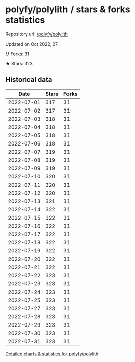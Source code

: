 # polyfy/polylith / stars & forks statistics

Repository url: [/polyfy/polylith](https://github.com/polyfy/polylith)

Updated on Oct 2022, 07

☋ Forks: 31

★ Stars: 323

## Historical data
| Date | Stars | Forks |
|------|-------|-------|
| 2022-07-01 | 317 | 31 | 
| 2022-07-02 | 317 | 31 | 
| 2022-07-03 | 318 | 31 | 
| 2022-07-04 | 318 | 31 | 
| 2022-07-05 | 318 | 31 | 
| 2022-07-06 | 318 | 31 | 
| 2022-07-07 | 319 | 31 | 
| 2022-07-08 | 319 | 31 | 
| 2022-07-09 | 319 | 31 | 
| 2022-07-10 | 320 | 31 | 
| 2022-07-11 | 320 | 31 | 
| 2022-07-12 | 320 | 31 | 
| 2022-07-13 | 321 | 31 | 
| 2022-07-14 | 322 | 31 | 
| 2022-07-15 | 322 | 31 | 
| 2022-07-16 | 322 | 31 | 
| 2022-07-17 | 322 | 31 | 
| 2022-07-18 | 322 | 31 | 
| 2022-07-19 | 322 | 31 | 
| 2022-07-20 | 322 | 31 | 
| 2022-07-21 | 322 | 31 | 
| 2022-07-22 | 323 | 31 | 
| 2022-07-23 | 323 | 31 | 
| 2022-07-24 | 323 | 31 | 
| 2022-07-25 | 323 | 31 | 
| 2022-07-27 | 323 | 31 | 
| 2022-07-28 | 323 | 31 | 
| 2022-07-29 | 323 | 31 | 
| 2022-07-30 | 323 | 31 | 
| 2022-07-31 | 323 | 31 | 


[Detailed charts & statistics for polyfy/polylith](https://reviewgithub.com/rep/polyfy/polylith)

